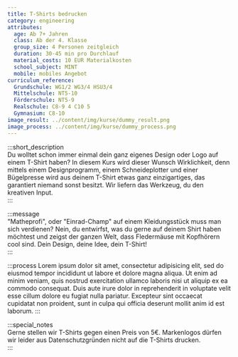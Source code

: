 ```yaml
---
title: T-Shirts bedrucken
category: engineering
attributes:
  age: Ab 7+ Jahren
  class: Ab der 4. Klasse
  group_size: 4 Personen zeitgleich
  duration: 30-45 min pro Durchlauf
  material_costs: 10 EUR Materialkosten
  school_subject: MINT
  mobile: mobiles Angebot
curriculum_reference:
  Grundschule: WG1/2 WG3/4 HSU3/4  
  Mittelschule: NT5-10
  Förderschule: NT5-9   
  Realschule: C8-9 4 C10 5
  Gymnasium: C8-10
image_result: ../content/img/kurse/dummy_result.png
image_process: ../content/img/kurse/dummy_process.png
---
```

:::short_description  
Du wolltet schon immer einmal dein ganz eigenes Design oder Logo auf einem T-Shirt haben? In diesem Kurs wird dieser Wunsch Wirklichkeit, denn mittels einem Designprogramm, einem Schneideplotter und einer Bügelpresse wird aus deinem T-Shirt etwas ganz einzigartiges, das garantiert niemand sonst besitzt. Wir liefern das Werkzeug, du den kreativen Input.            
:::

:::message  
"Matheprofi", oder "Einrad-Champ" auf einem Kleidungsstück muss man sich verdienen? Nein, du entwirfst, was du gerne auf deinem Shirt haben möchtest und zeigst der ganzen Welt, dass Fledermäuse mit Kopfhörern cool sind. Dein Design, deine Idee, dein T-Shirt!    
:::  

:::process
Lorem ipsum dolor sit amet, consectetur adipisicing elit, sed do eiusmod tempor incididunt ut labore et dolore magna aliqua. Ut enim ad minim veniam, quis nostrud exercitation ullamco laboris nisi ut aliquip ex ea commodo consequat. Duis aute irure dolor in reprehenderit in voluptate velit esse cillum dolore eu fugiat nulla pariatur. Excepteur sint occaecat cupidatat non proident, sunt in culpa qui officia deserunt mollit anim id est laborum.
:::

:::special_notes  
Gerne stellen wir T-Shirts gegen einen Preis von 5€. Markenlogos dürfen wir leider aus Datenschutzgründen nicht auf die T-Shirts drucken.      
:::

